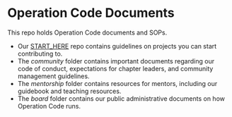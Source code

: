 # Operation Code Documents

This repo holds Operation Code documents and SOPs.

* Our [START_HERE](https://github.com/OperationCode/START_HERE) repo contains guidelines on projects you can start contributing to.
* The *community* folder contains important documents regarding our code of conduct, expectations for chapter leaders, and community management guidelines.
* The *mentorship* folder contains resources for mentors, including our guidebook and teaching resources.
* The *board* folder contains our public administrative documents on how Operation Code runs.
